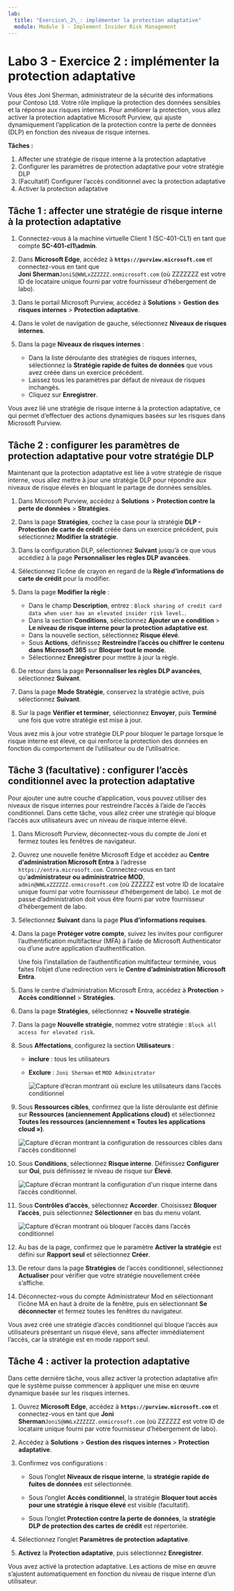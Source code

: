 ```yaml
---
lab:
  title: "Exercice\_2\_: implémenter la protection adaptative"
  module: Module 3 - Implement Insider Risk Management
---
```


# Labo 3 - Exercice 2 : implémenter la protection adaptative

Vous êtes Joni Sherman, administrateur de la sécurité des informations pour Contoso Ltd. Votre rôle implique la protection des données sensibles et la réponse aux risques internes. Pour améliorer la protection, vous allez activer la protection adaptative Microsoft Purview, qui ajuste dynamiquement l’application de la protection contre la perte de données (DLP) en fonction des niveaux de risque internes.

**Tâches :**

1. Affecter une stratégie de risque interne à la protection adaptative
1. Configurer les paramètres de protection adaptative pour votre stratégie DLP
1. (Facultatif) Configurer l’accès conditionnel avec la protection adaptative
1. Activer la protection adaptative

## Tâche 1 : affecter une stratégie de risque interne à la protection adaptative

1. Connectez-vous à la machine virtuelle Client 1 (SC-401-CL1) en tant que compte **SC-401-cl1\admin**.

1. Dans **Microsoft Edge**, accédez à **`https://purview.microsoft.com`** et connectez-vous en tant que **Joni Sherman**`JoniS@WWLxZZZZZZ.onmicrosoft.com` (où ZZZZZZZ est votre ID de locataire unique fourni par votre fournisseur d’hébergement de labo).

1. Dans le portail Microsoft Purview, accédez à **Solutions** > **Gestion des risques internes** > **Protection adaptative**.

1. Dans le volet de navigation de gauche, sélectionnez **Niveaux de risques internes**.

1. Dans la page **Niveaux de risques internes** :

   - Dans la liste déroulante des stratégies de risques internes, sélectionnez la **Stratégie rapide de fuites de données** que vous avez créée dans un exercice précédent.
   - Laissez tous les paramètres par défaut de niveaux de risques inchangés.
   - Cliquez sur **Enregistrer**.

Vous avez lié une stratégie de risque interne à la protection adaptative, ce qui permet d’effectuer des actions dynamiques basées sur les risques dans Microsoft Purview.

## Tâche 2 : configurer les paramètres de protection adaptative pour votre stratégie DLP

Maintenant que la protection adaptative est liée à votre stratégie de risque interne, vous allez mettre à jour une stratégie DLP pour répondre aux niveaux de risque élevés en bloquant le partage de données sensibles.

1. Dans Microsoft Purview, accédez à **Solutions** > **Protection contre la perte de données** > **Stratégies**.

1. Dans la page **Stratégies**, cochez la case pour la stratégie **DLP - Protection de carte de crédit** créée dans un exercice précédent, puis sélectionnez **Modifier la stratégie**.

1. Dans la configuration DLP, sélectionnez **Suivant** jusqu’à ce que vous accédiez à la page **Personnaliser les règles DLP avancées**.

1. Sélectionnez l’icône de crayon en regard de la **Règle d’informations de carte de crédit** pour la modifier.

1. Dans la page **Modifier la règle** :
   - Dans le champ **Description**, entrez : `Block sharing of credit card data when user has an elevated insider risk level.`.
   - Dans la section **Conditions**, sélectionnez **Ajouter un e condition** > **Le niveau de risque interne pour la protection adaptative est**.
   - Dans la nouvelle section, sélectionnez **Risque élevé**.
   - Sous **Actions**, définissez **Restreindre l’accès ou chiffrer le contenu dans Microsoft 365** sur **Bloquer tout le monde**.
   - Sélectionnez **Enregistrer** pour mettre à jour la règle.

1. De retour dans la page **Personnaliser les règles DLP avancées**, sélectionnez **Suivant**.

1. Dans la page **Mode Stratégie**, conservez la stratégie active, puis sélectionnez **Suivant**.

1. Sur la page **Vérifier et terminer**, sélectionnez **Envoyer**, puis **Terminé** une fois que votre stratégie est mise à jour.

Vous avez mis à jour votre stratégie DLP pour bloquer le partage lorsque le risque interne est élevé, ce qui renforce la protection des données en fonction du comportement de l’utilisateur ou de l’utilisatrice.

## Tâche 3 (facultative) : configurer l’accès conditionnel avec la protection adaptative

Pour ajouter une autre couche d’application, vous pouvez utiliser des niveaux de risque internes pour restreindre l’accès à l’aide de l’accès conditionnel. Dans cette tâche, vous allez créer une stratégie qui bloque l’accès aux utilisateurs avec un niveau de risque interne élevé.

1. Dans Microsoft Purview, déconnectez-vous du compte de Joni et fermez toutes les fenêtres de navigateur.

1. Ouvrez une nouvelle fenêtre Microsoft Edge et accédez au **Centre d’administration Microsoft Entra** à l’adresse `https://entra.microsoft.com`. Connectez-vous en tant qu’**administrateur ou administratrice MOD**, `admin@WWLxZZZZZZ.onmicrosoft.com` (où ZZZZZZ est votre ID de locataire unique fourni par votre fournisseur d’hébergement de labo). Le mot de passe d’administration doit vous être fourni par votre fournisseur d’hébergement de labo.

1. Sélectionnez **Suivant** dans la page **Plus d’informations requises**.

1. Dans la page **Protéger votre compte**, suivez les invites pour configurer l’authentification multifacteur (MFA) à l’aide de Microsoft Authenticator ou d’une autre application d’authentification.

   Une fois l’installation de l’authentification multifacteur terminée, vous faites l’objet d’une redirection vers le **Centre d’administration Microsoft Entra**.

1. Dans le centre d’administration Microsoft Entra, accédez à **Protection** > **Accès conditionnel** > **Stratégies**.

1. Dans la page **Stratégies**, sélectionnez **+ Nouvelle stratégie**.

1. Dans la page **Nouvelle stratégie**, nommez votre stratégie : `Block all access for elevated risk`.

1. Sous **Affectations**, configurez la section **Utilisateurs** :

   - **inclure** : tous les utilisateurs  
   - **Exclure** : `Joni Sherman` et `MOD Administrator`

     ![Capture d’écran montrant où exclure les utilisateurs dans l’accès conditionnel](../Media/ca-exclude-users.png)

1. Sous **Ressources cibles**, confirmez que la liste déroulante est définie sur **Ressources (anciennement Applications cloud)** et sélectionnez **Toutes les ressources (anciennement « Toutes les applications cloud »)**.

     ![Capture d’écran montrant la configuration de ressources cibles dans l'accès conditionnel](../Media/ca-target-resources.png)

1. Sous **Conditions**, sélectionnez **Risque interne**. Définissez **Configurer** sur **Oui**, puis définissez le niveau de risque sur **Élevé**.

     ![Capture d’écran montrant la configuration d'un risque interne dans l’accès conditionnel.](../Media/ca-insider-risk-levels.png)

1. Sous **Contrôles d’accès**, sélectionnez **Accorder**. Choisissez **Bloquer l’accès**, puis sélectionnez **Sélectionner** en bas du menu volant.

     ![Capture d’écran montrant où bloquer l’accès dans l’accès conditionnel](../Media/ca-block-access.png)

1. Au bas de la page, confirmez que le paramètre **Activer la stratégie** est défini sur **Rapport seul** et sélectionnez **Créer**.

1. De retour dans la page **Stratégies** de l’accès conditionnel, sélectionnez **Actualiser** pour vérifier que votre stratégie nouvellement créée s’affiche.

1. Déconnectez-vous du compte Administrateur Mod en sélectionnant l’icône MA en haut à droite de la fenêtre, puis en sélectionnant **Se déconnecter** et fermez toutes les fenêtres du navigateur.

Vous avez créé une stratégie d’accès conditionnel qui bloque l’accès aux utilisateurs présentant un risque élevé, sans affecter immédiatement l’accès, car la stratégie est en mode rapport seul.

## Tâche 4 : activer la protection adaptative

Dans cette dernière tâche, vous allez activer la protection adaptative afin que le système puisse commencer à appliquer une mise en œuvre dynamique basée sur les risques internes.

1. Ouvrez **Microsoft Edge**, accédez à **`https://purview.microsoft.com`** et connectez-vous en tant que **Joni Sherman**`JoniS@WWLxZZZZZZ.onmicrosoft.com` (où ZZZZZZ est votre ID de locataire unique fourni par votre fournisseur d’hébergement de labo).

1. Accédez à **Solutions** > **Gestion des risques internes** > **Protection adaptative**.

1. Confirmez vos configurations :

   - Sous l’onglet **Niveaux de risque interne**, la **stratégie rapide de fuites de données** est sélectionnée.

   - Sous l’onglet **Accès conditionnel**, la stratégie **Bloquer tout accès pour une stratégie à risque élevé** est visible (facultatif).

   - Sous l’onglet **Protection contre la perte de données**, la **stratégie DLP de protection des cartes de crédit** est répertoriée.

1. Sélectionnez l’onglet **Paramètres de protection adaptative**.

1. **Activez** la **Protection adaptative**, puis sélectionnez **Enregistrer**.

Vous avez activé la protection adaptative. Les actions de mise en œuvre s’ajustent automatiquement en fonction du niveau de risque interne d’un utilisateur.
